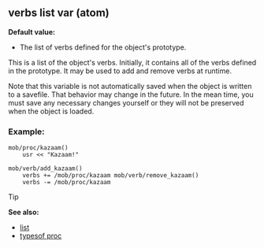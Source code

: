 ## verbs list var (atom)

**Default value:**
+   The list of verbs defined for the object's prototype.

This is a list of the object\'s verbs. Initially, it contains
all of the verbs defined in the prototype. It may be used to add and
remove verbs at runtime. 

Note that this variable is not
automatically saved when the object is written to a savefile. That
behavior may change in the future. In the mean time, you must save any
necessary changes yourself or they will not be preserved when the object
is loaded.

### Example:

```dm
mob/proc/kazaam()
	usr << "Kazaam!"

mob/verb/add_kazaam()
	verbs += /mob/proc/kazaam mob/verb/remove_kazaam()
	verbs -= /mob/proc/kazaam 
```

> [!TIP] 
> **See also:**
> +   [list](/ref/list.md) 
> +   [typesof proc](/ref/proc/typesof.md) 